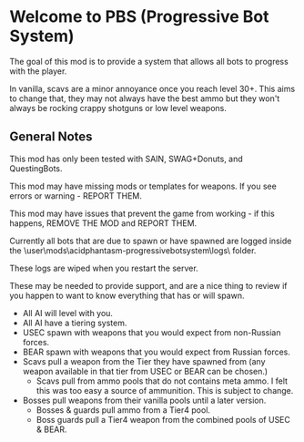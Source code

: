 # Welcome to PBS (Progressive Bot System)

The goal of this mod is to provide a system that allows all bots to progress with the player. 

In vanilla, scavs are a minor annoyance once you reach level 30+. This aims to change that, they may not always have the best ammo but they won't always be rocking crappy shotguns or low level weapons.

## General Notes

This mod has only been tested with SAIN, SWAG+Donuts, and QuestingBots.

This mod may have missing mods or templates for weapons. If you see errors or warning - REPORT THEM.

This mod may have issues that prevent the game from working - if this happens, REMOVE THE MOD and REPORT THEM.


Currently all bots that are due to spawn or have spawned are logged inside the \user\mods\acidphantasm-progressivebotsystem\logs\ folder. 

These logs are wiped when you restart the server. 

These may be needed to provide support, and are a nice thing to review if you happen to want to know everything that has or will spawn.

- All AI will level with you.
- All AI have a tiering system.
- USEC spawn with weapons that you would expect from non-Russian forces.
- BEAR spawn with weapons that you would expect from Russian forces.
- Scavs pull a weapon from the Tier they have spawned from (any weapon available in that tier from USEC or BEAR can be chosen.)
  - Scavs pull from ammo pools that do not contains meta ammo. I felt this was too easy a source of ammunition. This is subject to change.
- Bosses pull weapons from their vanilla pools until a later version.
  - Bosses & guards pull ammo from a Tier4 pool.
  - Boss guards pull a Tier4 weapon from the combined pools of USEC & BEAR.
